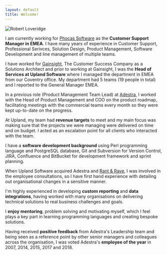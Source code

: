 ```yaml
---
layout: default
title: Welcome!
---
```


<img src="../img/robert-loveridge.png" alt="Robert Loveridge" class="profile-img">

I am currently working for <a href="https://www.phocassoftware.com/">Phocas Software</a> as the **Customer Support Manager in EMEA**. I have many years of experience in Customer Support, Professional Serivces, Solution Design, Product Management, Software Development and line management of multiple teams.

I have worked for <a href="https://www.gainsight.com/">Gainsight</a>, The Customer Success Company as a Solutions Architect and prior to working at Gainsight, I was the **Head of Services at Upland Software** where I managed the department in EMEA from our Coventry office. My department had 5 teams (19 people in total) and I reported to the General Manager EMEA.

In a previous role (Product Management Team Lead) at <a href="https://uplandsoftware.com/adestra">Adestra</a>, I worked with the Head of Product Management and COO on the product roadmap, facilitating meetings with the commercial teams every month so they were kept up-to-date on the progress.

At Upland, my team had **revenue targets** to meet and my main focus was making sure that the projects we were managing were delivered on time and on budget. I acted as an escalation point for all clients who interacted with the team.

I have a **software development background** using Perl programming language and PostgreSQL database, Git and Subversion for Version Control, JIRA, Confluence and BitBucket for development framework and sprint planning.

When Upland Software acquired Adestra and <a href="https://uplandsoftware.com/rantandrave/">Rant & Rave</a>, I was involved in the employee consultations, so I have first hand experience with detailing out organisational changes in a sensitive manner.

I'm highly experienced in developing **custom reporting** and **data integrations**, having worked with many organisations on delivering technical solutions to real business challenges and goals.

I **enjoy mentoring**, problem solving and motivating myself, which I feel plays a key part in learning programming languages and creating bespoke solutions.

Having received **positive feedback** from Adestra's Leadership team and being seen as a reference point by other senior managers and colleagues across the organisation, I was voted Adestra's **employee of the year** in 2007, 2014, 2015, 2017 and 2018.


<!--div id="home">
  <h2>See my latest post...</h2>

  {% assign post = site.posts.first %}
  {% if post.title %}
      <a href="{{ site.url }}{{ post.url }}" title="Internal link to my blog post: {{ post.title }}">{{ post.title }}</a> posted on <span class="entry-date"><time datetime="{{ post.date | date_to_xmlschema }}" itemprop="datePublished"><strong>{{ post.date | date: "%B %d, %Y" }}</strong></time></span>
  {% endif %}

  <h2>Categories</h2>
  <ul>
  {% assign categories_list = site.categories %}
    {% if categories_list.first[0] == null %}
      {% for category in categories_list %}
        <li><a href="#{{ category }}">{{ category | capitalize }} ({{ site.tags[category].size }})</a></li>
      {% endfor %}
    {% else %}
      {% for category in categories_list %}
        <li><a href="#{{ category[0] }}">{{ category[0] | capitalize }} ({{ category[1].size }})</a></li>
      {% endfor %}
    {% endif %}
  {% assign categories_list = nil %}
  </ul>

  {% for tag in site.categories %}
    <h3 id="{{ tag[0] }}">{{ tag[0] | capitalize }}</h3>
    <ul>
      {% assign pages_list = tag[1] %}
      {% for post in pages_list %}
        {% if post.title != null %}
        {% if group == null or group == post.group %}
        <li><span class="entry-date"><time datetime="{{ post.date | date_to_xmlschema }}" itemprop="datePublished">{{ post.date | date: "%B %d, %Y" }}</time></span> - <a href="{{ site.url }}{{ post.url }}">{{ post.title }}</a></li>
        {% endif %}
        {% endif %}
      {% endfor %}
      {% assign pages_list = nil %}
      {% assign group = nil %}
    </ul>
  {% endfor %}

</div-->
